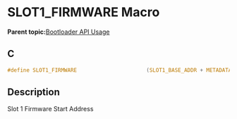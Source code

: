 # SLOT1\_FIRMWARE Macro

**Parent topic:**[Bootloader API Usage](GUID-9B3F465C-7297-4547-B7C6-3AAABEB7E261.md)

## C

```c
#define SLOT1_FIRMWARE                      (SLOT1_BASE_ADDR + METADATA_HEADER_SIZE)

```

## Description

Slot 1 Firmware Start Address

